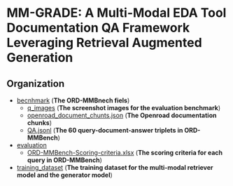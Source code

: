 # MM-GRADE: A Multi-Modal EDA Tool Documentation QA Framework Leveraging Retrieval Augmented Generation

## Organization
- [becnhmark](./benchmark) (**The ORD-MMBnech fiels**)
  - [q_images](./benchmark/q_images) (**The screenshot images for the evaluation benchmark**)
  - [openroad_document_chunts.json](./benchmark/openroad_document_chunks.json) (**The Openroad documentation chunks**)
  - [QA.jsonl](./benchmark/QA.jsonl) (**The 60 query-document-answer triplets in ORD-MMBench**)
- [evaluation](./evaluation)
  - [ORD-MMBench-Scoring-criteria.xlsx](./evaluation/ORD-MMBench-Scoring-criteria.xlsx) (**The scoring criteria for each query in ORD-MMBench**)
- [training_dataset](./training_dataset) (**The training dataset for the multi-modal retriever model and the generator model**)